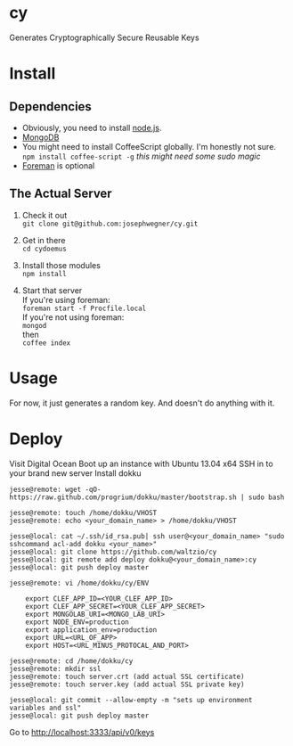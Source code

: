 cy
========

Generates Cryptographically Secure Reusable Keys

# Install

## Dependencies
- Obviously, you need to install [node.js](http://nodejs.org).
- [MongoDB](http://www.mongodb.org/)
- You might need to install CoffeeScript globally.  I'm honestly not sure.  
`npm install coffee-script -g` *this might need some sudo magic*
- [Foreman](https://github.com/ddollar/foreman) is optional


## The Actual Server
1. Check it out  
`git clone git@github.com:josephwegner/cy.git`

2. Get in there  
`cd cydoemus`

3. Install those modules  
`npm install`

4. Start that server   
If you're using foreman:  
`foreman start -f Procfile.local`  
If you're not using foreman:  
`mongod`   
then  
`coffee index`  

# Usage
For now, it just generates a random key.  And doesn't do anything with it.

# Deploy

Visit Digital Ocean
Boot up an instance with Ubuntu 13.04 x64
SSH in to your brand new server
Install dokku

    jesse@remote: wget -qO- https://raw.github.com/progrium/dokku/master/bootstrap.sh | sudo bash

    jesse@remote: touch /home/dokku/VHOST
    jesse@remote: echo <your_domain_name> > /home/dokku/VHOST

    jesse@local: cat ~/.ssh/id_rsa.pub| ssh user@<your_domain_name> "sudo sshcommand acl-add dokku <your_name>"
    jesse@local: git clone https://github.com/waltzio/cy
    jesse@local: git remote add deploy dokku@<your_domain_name>:cy
    jesse@local: git push deploy master

    jesse@remote: vi /home/dokku/cy/ENV

        export CLEF_APP_ID=<YOUR_CLEF_APP_ID>
        export CLEF_APP_SECRET=<YOUR_CLEF_APP_SECRET>
        export MONGOLAB_URI=<MONGO_LAB_URI>
        export NODE_ENV=production
        export application_env=production
        export URL=<URL_OF_APP>
        export HOST=<URL_MINUS_PROTOCAL_AND_PORT>

    jesse@remote: cd /home/dokku/cy
    jesse@remote: mkdir ssl
    jesse@remote: touch server.crt (add actual SSL certificate)
    jesse@remote: touch server.key (add actual SSL private key)

    jesse@local: git commit --allow-empty -m "sets up environment variables and ssl"
    jesse@local: git push deploy master


Go to [http://localhost:3333/api/v0/keys](http://localhost:3333/api/v0/keys)
